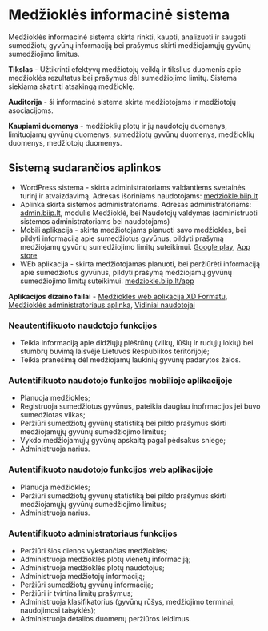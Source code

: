 # Medžioklės informacinė sistema
Medžioklės informacinė sistema skirta rinkti, kaupti, analizuoti ir saugoti sumedžiotų gyvūnų informaciją bei prašymus skirti medžiojamųjų gyvūnų sumedžiojimo limitus.

**Tikslas** - Užtikrinti efektyvų medžiotojų veiklą ir tikslius duomenis apie medžioklės rezultatus bei prašymus dėl sumedžiojimo limitų. Sistema siekiama skatinti atsakingą medžioklę.

**Auditorija** -  ši informacinė sistema skirta medžiotojams ir medžiotojų asociacijoms.

**Kaupiami duomenys** - medžioklių plotų ir jų naudotojų duomenys, limituojamų gyvūnų duomenys, sumedžiotų gyvūnų duomenys, medžioklių duomenys, medžiotojų duomenys.

## Sistemą sudarančios aplinkos

- WordPress sistema - skirta administratoriams valdantiems svetainės turinį ir atvaizdavimą. Adresas išoriniams naudotojams: [medziokle.biip.lt](https://medziokle.biip.lt)
- Aplinka skirta sistemos administratoriams. Adresas administratoriams: [admin.biip.lt](https://admin.biip.lt), modulis Medžioklė, bei Naudotojų valdymas (administruoti sistemos administratoriams bei naudotojams)
- Mobili aplikacija - skirta medžiotojams planuoti savo medžiokles, bei pildyti informaciją apie sumedžiotus gyvūnus, pildyti prašymą medžiojamų gyvūnų sumedžiojimo limitų suteikimui. [Google play](https://play.google.com/store/apps/details?id=com.mobile_medziotojas&pli=1), [App store](https://apps.apple.com/us/app/med%C5%BEiokl%C4%97s-%C5%BEurnalas/id1637595597)
- WEb aplikacija - skirta medžiotojamas planuoti, bei peržiūrėti informaciją apie sumedžiotus gyvūnus, pildyti prašymą medžiojamų gyvūnų sumedžiojimo limitų suteikimui. [medziokle.biip.lt/app](https://medziokle.biip.lt/app)

**Aplikacijos dizaino failai** - [Medžioklės web aplikacija XD Formatu](design/medziokle_admin.xd), [Medžioklės administratoriaus aplinka](design/medziokle_web_app.xd), [Vidiniai naudotojai](design/vidiniai_naudotojai.xd)

### Neautentifikuoto naudotojo funkcijos

- Teikia informaciją apie didžiųjų plėšrūnų (vilkų, lūšių ir rudųjų lokių) bei stumbrų buvimą laisvėje Lietuvos Respublikos teritorijoje;
- Teikia pranešimą dėl medžiojamų laukinių gyvūnų padarytos žalos.

### Autentifikuoto naudotojo funkcijos mobilioje aplikacijoje

- Planuoja medžiokles;
- Registruoja sumedžiotus gyvūnus, pateikia daugiau inofrmacijos jei buvo sumedžiotas vilkas;
- Peržiūri sumedžiotų gyvūnų statistiką bei pildo prašymus skirti medžiojamųjų gyvūnų sumedžiojimo limitus;
- Vykdo medžiojamųjų gyvūnų apskaitą pagal pėdsakus sniege; 
- Administruoja narius.


### Autentifikuoto naudotojo funkcijos web aplikacijoje

- Planuoja medžiokles;
- Peržiūri sumedžiotų gyvūnų statistiką bei pildo prašymus skirti medžiojamųjų gyvūnų sumedžiojimo limitus;
- Administruoja narius.

### Autentifikuoto administratoriaus funkcijos

- Peržiūri šios  dienos vykstančias medžiokles;
- Administruoja medžioklės plotų vienetų informaciją;
- Administruoja medžioklės plotų naudotojus;
- Administruoja medžiotojų informaciją;
- Peržiūri sumedžiotų gyvūnų informaciją;
- Peržiūri ir tvirtina limitų prašymus;
- Administruoja klasifikatorius (gyvūnų rūšys, medžiojimo terminai, naudojimosi taisyklės);
- Administruoja detalios duomenų peržiūros leidimus.
